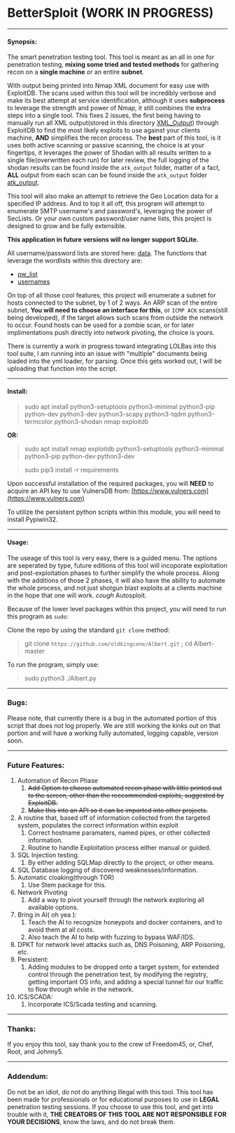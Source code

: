 # BetterSploit (WORK IN PROGRESS)


---
#### Synopsis:
  The smart penetration testing tool. This tool is meant as an all in one for penetration testing, **mixing some __tried and tested methods__** for gathering recon on a __single machine__ or an entire __subnet__. 
  
  With output being printed into Nmap XML document for easy use with ExploitDB. The scans used within this tool will be incredibly verbose and make its best attempt at service identification, although it uses __subprocess__ to leverage the strength and power of Nmap, it still combines the extra steps into a single tool. This fixes 2 issues, the first being having to manually run all XML output(stored in this directory [XML_Output](https://github.com/oldkingcone/Albert/tree/master/XML_Output)) through ExploitDB to find the most likely exploits to use against your clients machine, **AND** simplifies the recon process. The **best** part of this tool, is it uses both active scanning or passive scanning, the choice is at your fingertips, it leverages the power of Shodan with all results written to a single file(overwritten each run) for later review, the full logging of the shodan results can be found inside the `atk_output` folder, matter of a fact, __ALL__ output from each scan can be found inside the `atk_output` folder [atk_output](https://github.com/oldkingcone/Albert/tree/master/atk_output). 
  
  This tool will also make an attempt to retrieve the Geo Location data for a specified IP address. And to top it all off, this program will attempt to enumerate SMTP username's and password's, leveraging the power of SecLists. Or your own custom password/user name lists, this project is designed to grow and be fully extensible. 
  
  __This application in future versions will no longer support SQLite.__
  
  All username/password lists are stored here: [data](https://github.com/oldkingcone/Albert/tree/master/data). The functions that leverage the wordlists within this directory are:
  
  - [pw_list](https://github.com/oldkingcone/Albert/blob/418dffe85eecd06c4a75b589792fc7d1055df561/Albert.py#L37)
  - [usernames](https://github.com/oldkingcone/Albert/blob/418dffe85eecd06c4a75b589792fc7d1055df561/Albert.py#L52)
  
  On top of all those cool features, this project will enumerate a subnet for hosts connected to the subnet, by 1 of 2 ways. An ARP scan of the entire subnet, __You will need to choose an interface for this__, or `ICMP ACK` scans(still being developed), if the target allows such scans from outside the network to occur. Found hosts can be used for a zombie scan, or for later implimentations push directly into network pivoting, the choice is yours.
  
  
  There is currently a work in progress toward integrating LOLBas into this tool suite, I am running into an issue with "multiple" documents being loaded into the yml loader, for parsing. Once this gets worked out, I will be uploading that function into the script. 

-----

#### Install:

>sudo apt install python3-setuptools python3-minimal python3-pip python-dev python3-dev python3-scapy python3-tqdm python3-termcolor python3-shodan nmap exploitdb

__OR:__


> sudo apt install nmap exploitdb python3-setuptools python3-minimal python3-pip python-dev python3-dev

> sudo pip3 install -r requirements

Upon successful installation of the required packages, you will __NEED__ to acquire an API key to use VulnersDB from:
[https://www.vulners.com](https://www.vulners.com)

To utilize the persistent python scripts within this module, you will need to install Pypiwin32.

---

#### Usage:

  The useage of this tool is very easy, there is a guided menu. The options are seperated by type, future editions of this tool will incoporate exploitation and post-exploitation phases to further simplify the whole process. Along with the additions of those 2 phases, it will also have the ability to automate the whole process, and not just shotgun blast exploits at a clients machine in the hope that one will work. *cough* Autosploit.
  
  Because of the lower level packages within this project, you will need to run this program as `sudo`:
  
  Clone the repo by using the standard `git clone` method:
  >git clone `https://github.com/oldkingcone/Albert.git` ; cd Albert-master
  
  To run the program, simply use:
  >sudo python3 ./Albert.py


---

### Bugs:

Please note, that currently there is a bug in the automated portion of this script that does not log properly. We are still working the kinks out on that portion and will have a working fully automated, logging capable, version soon.


---

### Future Features:

1. Automation of Recon Phase
   1.  ~~Add Option to choose automated recon phase with little printed out to the screen, other than the reccommended exploits, suggested by ExploitDB.~~
   2. ~~Make this into an API so it can be imported into other projects.~~
2. A routine that, based off of information collected from the targeted system, populates the correct information within exploit
   1. Correct hostname paramaters, named pipes, or other collected information.
   2. Routine to handle Exploitation process either manual or guided.
3. SQL Injection testing.
   1. By either adding SQLMap directly to the project, or other means.
  4. SQL Database logging of discovered weaknesses/information.
5. Automatic cloaking(through TOR)
    1. Use Stem package for this.
6. Network Pivoting
    1. Add a way to pivot yourself through the network exploring all available options.
7. Bring in AI( oh yea ):
    1. Teach the AI to recognize honeypots and docker containers, and to avoid them at all costs.
    2. Also teach the AI to help with fuzzing to bypass WAF/IDS.
8. DPKT for network level attacks such as, DNS Poisoning, ARP Poisoning, etc.
9. Persistent:
    1. Adding modules to be dropped onto a target system, for extended control through the penetration test, by modifying the registry, getting important OS info, and adding a special tunnel for our traffic to flow through while in the network.
10. ICS/SCADA:
    1. Incorporate ICS/Scada testing and scanning.
---


### Thanks:

If you enjoy this tool, say thank you to the crew of Freedom45, or, Chef, Root, and Johnny5.

---


### Addendum:

Do not be an idiot, do not do anything illegal with this tool. This tool has been made for professionals or for educational purposes to use in **LEGAL** penetration testing sessions. If you choose to use this tool, and get into trouble with it, **THE CREATORS OF THIS TOOL ARE NOT RESPONSIBLE FOR YOUR DECISIONS**, know the laws, and do not break them. 
